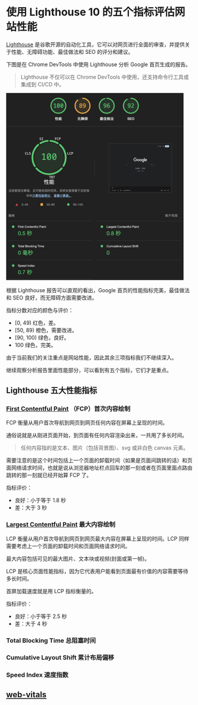 # 使用 Lighthouse 10 的五个指标评估网站性能

[Lighthouse](https://github.com/GoogleChrome/lighthouse) 是谷歌开源的自动化工具，它可以对网页进行全面的审查，并提供关于性能、无障碍功能、最佳做法和 SEO 的评分和建议。

下图是在 Chrome DevTools 中使用 Lighthouse 分析 Google 首页生成的报告。

> Lighthouse 不仅可以在 Chrome DevTools 中使用，还支持命令行工具或集成到 CI/CD 中。

<img src='./assets/lighthouse.png' width='480px' />

根据 Lighthouse 报告可以直观的看出，Google 首页的性能指标完美，最佳做法和 SEO 良好，而无障碍方面需要改进。

指标分数对应的颜色与评价：

- [0, 49) 红色，差。
- [50, 89) 橙色，需要改进。
- [90, 100) 绿色，良好。
- 100 绿色，完美。

由于当前我们的关注重点是网站性能，因此其余三项指标我们不继续深入。

继续观察分析报告里面性能部分，可以看到有五个指标，它们才是重点。

## Lighthouse 五大性能指标

### [First Contentful Paint](https://web.dev/articles/fcp?hl=zh-cn) （FCP）首次内容绘制

FCP 衡量从用户首次导航到网页到网页任何内容在屏幕上呈现的时间。

通俗说就是从刚进页面开始，到页面有任何内容渲染出来，一共用了多长时间。

> 任何内容指的是文本、图片（包括背景图）、svg 或非白色 canvas 元素。

需要注意的是这个时间包括上一个页面的卸载时间（如果是页面间跳转的话）和页面网络请求时间，也就是说从浏览器地址栏点回车的那一刻或者在页面里面点路由跳转的那一刻就已经开始算 FCP 了。

指标评价：

- 良好：小于等于 1.8 秒
- 差：大于 3 秒

### [Largest Contentful Paint](https://web.dev/articles/lcp?hl=zh-cn) 最大内容绘制

LCP 衡量从用户首次导航到网页到网页最大内容在屏幕上呈现的时间。LCP 同样需要考虑上一个页面的卸载时间和页面网络请求时间。

最大内容包括可见的最大图片、文本块或视频(封面或第一帧)。

LCP 是核心页面性能指标，因为它代表用户能看到页面最有价值的内容需要等待多长时间。

首屏加载速度就是用 LCP 指标衡量的。

指标评价：

- 良好：小于等于 2.5 秒
- 差：大于 4 秒

### Total Blocking Time 总阻塞时间

### Cumulative Layout Shift 累计布局偏移

### Speed Index 速度指数

## [web-vitals](https://github.com/GoogleChrome/web-vitals)
